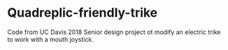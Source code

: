 # Quadreplic-friendly-trike
Code from UC Davis 2018 Senior design project ot modify an electric trike to work with a mouth joystick.
